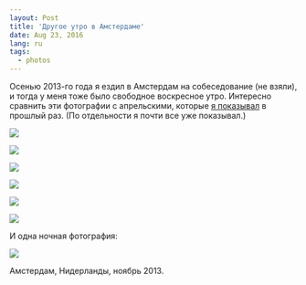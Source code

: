 ```yaml
---
layout: Post
title: 'Другое утро в Амстердаме'
date: Aug 23, 2016
lang: ru
tags:
  - photos
---
```


Осенью 2013-го года я ездил в Амстердам на собеседование (не взяли), и тогда у меня тоже было свободное воскресное утро. Интересно сравнить эти фотографии с апрельскими, которые [я показывал](/blog/5767) в прошлый раз. (По отдельности я почти все уже показывал.)

![](photo://2013-11-03_5126_Artem_Sapegin)

<!--more-->

![](photo://2013-11-03_5145_Artem_Sapegin)

![](photo://2013-11-03_5166_Artem_Sapegin)

![](photo://2013-11-03_5268_Artem_Sapegin)

![](photo://2013-11-03_5323_Artem_Sapegin)

![](photo://2013-11-03_5344_Artem_Sapegin)

И одна ночная фотография:

![](photo://2013-11-02_5084_Artem_Sapegin)

Амстердам, Нидерланды, ноябрь 2013.
